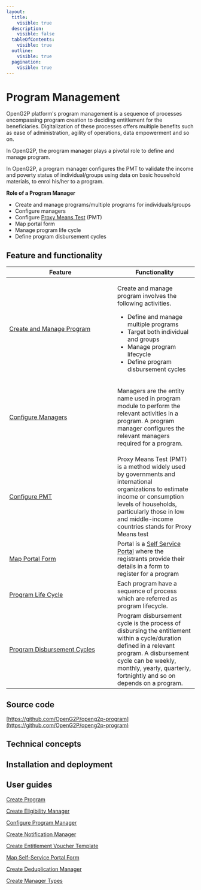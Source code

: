 ```yaml
---
layout:
  title:
    visible: true
  description:
    visible: false
  tableOfContents:
    visible: true
  outline:
    visible: true
  pagination:
    visible: true
---
```


# Program Management

OpenG2P platform's program management is a sequence of processes encompassing program creation to deciding entitlement for the beneficiaries. Digitalization of these processes offers multiple benefits such as ease of administration, agility of operations, data empowerment and so on.

In OpenG2P, the program manager plays a pivotal role to define and manage program.&#x20;

In OpenG2P, a program manager configures the PMT to validate the income and poverty status of individual/groups using data on basic household materials, to enrol his/her to a program.

**Role of a Program Manager**

* Create and manage programs/multiple programs for individuals/groups
* Configure managers
* Configure [Proxy Means Test](eligibility/proxy-means-test.md) (PMT)
* Map portal form
* Manage program life cycle
* Define program disbursement cycles

## Feature and functionality

<table><thead><tr><th width="273">Feature</th><th>Functionality</th></tr></thead><tbody><tr><td><a href="program-management/role-of-a-program-manager.md#create-and-manage-program">Create and Manage Program</a></td><td><p>Create and manage program involves the following activities.  </p><ul><li>Define and manage multiple programs</li><li>Target both individual and groups</li><li>Manage program lifecycle </li><li>Define program disbursement cycles</li></ul></td></tr><tr><td><a href="program-management/role-of-a-program-manager.md#configure-managers">Configure Managers</a></td><td><p></p><p>Managers are the entity name used in program module to perform the relevant activities in a program. A program manager configures the relevant managers required for a program.</p></td></tr><tr><td><a href="program-management/role-of-a-program-manager.md#configure-pmt">Configure PMT</a></td><td>Proxy Means Test (PMT) is a method widely used by governments and international organizations to estimate income or consumption levels of households, particularly those in low and middle-income countries stands for Proxy Means test</td></tr><tr><td><a href="program-management/role-of-a-program-manager.md#map-portal-form">Map Portal Form</a></td><td>Portal is a <a href="self-service-portal.md">Self Service Portal</a> where the registrants provide their details in a form to register for a program</td></tr><tr><td><a href="program-management/program-life-cycle.md">Program Life Cycle</a></td><td>Each program have a sequence of process which are referred as program lifecycle.</td></tr><tr><td><a href="program-disbursement-cycles.md">Program Disbursement Cycles</a></td><td>Program disbursement cycle is the process of disbursing the entitlement within a cycle/duration defined in a relevant program. A disbursement cycle can be weekly, monthly, yearly, quarterly, fortnightly and so on depends on a program.</td></tr></tbody></table>

## **Source code**

[https://github.com/OpenG2P/openg2p-program](https://github.com/OpenG2P/openg2p-program)

## **Technical concepts**



## Installation and deployment



## User guides

[Create Program](program-management/user-guides/create-a-program.md)

[Create Eligibility Manager](program-management/user-guides/create-eligibility-manager.md)

[Configure Program Manager](../user-guides/eligibility-and-program-enrollment/program/configure-program-manager-in-program.md)

[Create Notification Manager](program-management/user-guides/configure-notification-manager.md)

[Create Entitlement Voucher Template](program-management/user-guides/create-entitlement-voucher-template.md)

[Map Self-Service Portal Form](program-management/user-guides/map-self-service-portal-form.md)

[Create Deduplication Manager](program-management/user-guides/create-deduplication-manager.md)

[Create Manager Types](program-management/user-guides/create-manager-type/)
